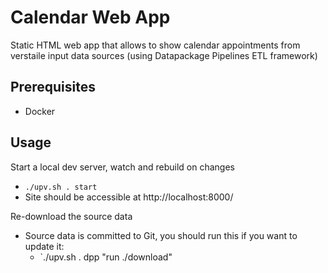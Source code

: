 # Calendar Web App

Static HTML web app that allows to show calendar appointments from verstaile input data sources (using Datapackage Pipelines ETL framework)

## Prerequisites

* Docker

## Usage

Start a local dev server, watch and rebuild on changes
* `./upv.sh . start`
* Site should be accessible at http://localhost:8000/

Re-download the source data
* Source data is committed to Git, you should run this if you want to update it:
  * `./upv.sh . dpp "run ./download"
